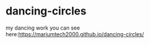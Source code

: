 # dancing-circles

my dancing work you can see here:https://mariumtech2000.github.io/dancing-circles/
